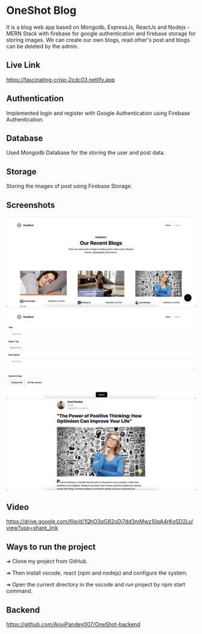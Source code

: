 # OneShot Blog
It is a blog web app based on Mongodb, ExpressJs, ReactJs and Nodejs - MERN Stack with firebase for google authentication and firebase storage for storing images. We can create our own blogs, read other's post and blogs can be deleted by the admin.

## Live Link
https://fascinating-crisp-2cdc03.netlify.app 

## Authentication
Implemented login and register with Google Authentication using Firebase Authentication.

## Database
Used Mongodb Database for the storing the user and post data.

## Storage
Storing the images of post using Firebase Storage.

## Screenshots

<p float="left">
  <img src="https://raw.githubusercontent.com/AnujPandey007/OneShot/master/screenshots/home_page.png" width="700"/>

  <img src="https://raw.githubusercontent.com/AnujPandey007/OneShot/master/screenshots/add_blog.png" width="700"/>
  
  <img src="https://raw.githubusercontent.com/AnujPandey007/OneShot/master/screenshots/read_blog.png" width="700"/>
</p>

## Video
https://drive.google.com/file/d/1QhO3qG82oDi7dd3mMwz10pA4rKgSD2Ly/view?usp=share_link

## Ways to run the project 

➔ Clone my project from GitHub.

➔ Then install vscode, react (npm and nodejs) and configure the system.

➔ Open the current directory in the vscode and run project by npm start command.

## Backend
https://github.com/AnujPandey007/OneShot-backend